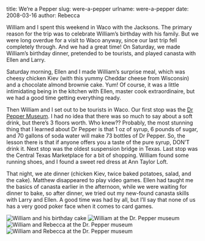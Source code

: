 title: We&#x02bc;re a Pepper
slug: were-a-pepper
urlname: were-a-pepper
date: 2008-03-16
author: Rebecca

William and I spent this weekend in Waco with the Jacksons. The primary reason
for the trip was to celebrate William&#x02bc;s birthday with his family. But we
were long overdue for a visit to Waco anyway, since our last trip fell
completely through. And we had a great time! On Saturday, we made
William&#x02bc;s birthday dinner, pretended to be tourists, and played canasta
with Ellen and Larry.

Saturday morning, Ellen and I made William&#x02bc;s surprise meal, which was
cheesy chicken Kiev (with this yummy Cheddar cheese from Wisconsin) and a
chocolate almond brownie cake. Yum! Of course, it was a little intimidating
being in the kitchen with Ellen, master cook extraordinaire, but we had a good
time getting everything ready.

Then William and I set out to be tourists in Waco. Our first stop was the
[Dr Pepper Museum][a]. I had no idea that there was so much to say about a soft
drink, but there&#x02bc;s 3 floors worth. Who knew?? Probably, the most stunning
thing that I learned about Dr Pepper is that 1 oz of syrup, 6 pounds of sugar,
and 70 gallons of soda water will make 73 bottles of Dr Pepper. So, the lesson
there is that if anyone offers you a taste of the pure syrup, DON&#x02bc;T drink
it. Next stop was the oldest suspension bridge in Texas. Last stop was the
Central Texas Marketplace for a bit of shopping. William found some running
shoes, and I found a sweet red dress at Ann Taylor Loft.

That night, we ate dinner (chicken Kiev, twice baked potatoes, salad, and the
cake). Matthew disappeared to play video games. Ellen had taught me the basics
of canasta earlier in the afternoon, while we were waiting for dinner to bake,
so after dinner, we tried out my new-found canasta skills with Larry and Ellen.
A good time was had by all, but I&#x02bc;ll say that none of us has a very good
poker face when it comes to card games.

<img src="{static}/images/2008-03-15-waco-01.jpg" alt="William and his birthday cake" class="img-fluid">

<img src="{static}/images/2008-03-15-waco-02.jpg" alt="William at the Dr. Pepper museum" class="img-fluid">

<img src="{static}/images/2008-03-15-waco-03.jpg" alt="William and Rebecca at the Dr. Pepper museum" class="img-fluid">

<img src="{static}/images/2008-03-15-waco-04.jpg" alt="William and Rebecca at the Dr. Pepper museum" class="img-fluid">

[a]: https://drpeppermuseum.com/
